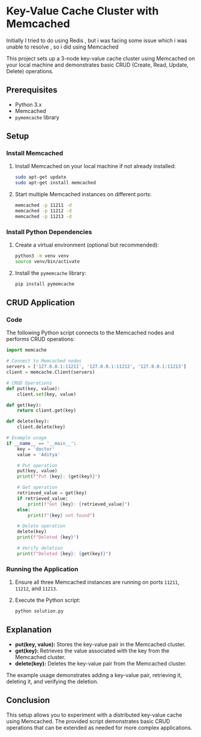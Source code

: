 
# Key-Value Cache Cluster with Memcached
Initially I tried to do using Redis , but i was facing some issue which i was unable to resolve , so i did using Memcached

This project sets up a 3-node key-value cache cluster using Memcached  on your local machine and demonstrates basic CRUD (Create, Read, Update, Delete) operations.

## Prerequisites

- Python 3.x
- Memcached
- `pymemcache` library

## Setup

### Install Memcached

1. Install Memcached on your local machine if not already installed:

    ```sh
    sudo apt-get update
    sudo apt-get install memcached
    ```

2. Start multiple Memcached instances on different ports:

    ```sh
    memcached -p 11211 -d
    memcached -p 11212 -d
    memcached -p 11213 -d
    ```

### Install Python Dependencies

1. Create a virtual environment (optional but recommended):

    ```sh
    python3 -m venv venv
    source venv/bin/activate
    ```

2. Install the `pymemcache` library:

    ```sh
    pip install pymemcache
    ```

## CRUD Application

### Code

The following Python script connects to the Memcached nodes and performs CRUD operations:

```python
import memcache

# Connect to Memcached nodes
servers = ['127.0.0.1:11211', '127.0.0.1:11212', '127.0.0.1:11213']
client = memcache.Client(servers)

# CRUD Operations
def put(key, value):
    client.set(key, value)

def get(key):
    return client.get(key)

def delete(key):
    client.delete(key)

# Example usage
if __name__ == '__main__':
    key = 'doctor'
    value = 'Aditya'

    # Put operation
    put(key, value)
    print(f"Put {key}: {get(key)}")

    # Get operation
    retrieved_value = get(key)
    if retrieved_value:
        print(f"Get {key}: {retrieved_value}")
    else:
        print(f"{key} not found")

    # Delete operation
    delete(key)
    print(f"Deleted {key}")

    # Verify deletion
    print(f"Deleted {key}: {get(key)}")
```

### Running the Application

1. Ensure all three Memcached instances are running on ports `11211`, `11212`, and `11213`.

2. Execute the Python script:

    ```sh
    python solution.py
    ```


## Explanation

- **put(key, value):** Stores the key-value pair in the Memcached cluster.
- **get(key):** Retrieves the value associated with the key from the Memcached cluster.
- **delete(key):** Deletes the key-value pair from the Memcached cluster.

The example usage demonstrates adding a key-value pair, retrieving it, deleting it, and verifying the deletion.

## Conclusion

This setup allows you to experiment with a distributed key-value cache using Memcached. The provided script demonstrates basic CRUD operations that can be extended as needed for more complex applications.
